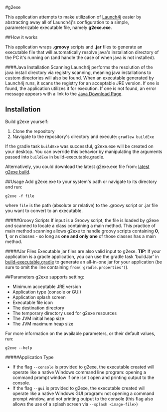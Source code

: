 #g2exe

This application attempts to make utilization of [Launch4j](https://github.com/mirror/launch4j) easier by abstracting away all of Launch4j's configuration to a simple, parameterizable executable file, namely **g2exe.exe**.


##How it works

This application wraps **.groovy** scripts and **.jar** files to generate an executable file that will automatically resolve java's installation directory of the PC it's running on (and handle the case of when java is not installed).


####Java Installation Scanning
Launch4j performs the resolution of the java install directory via registry scanning, meaning java installations to custom directories will also be found.  When an executable generated by Launch4j runs, it scans the registry for an acceptable JRE version.  If one is found, the application utilizes it for execution.  If one is not found, an error message appears with a link to the [Java Download Page](http://java.com/download).


## Installation
Build g2exe yourself:

1. Clone the repository
2. Navigate to the repository's directory and execute: ```gradlew buildExe```

If the gradle task `buildExe` was successful, g2exe.exe will be created on your desktop.  You can override this behavior by manipulating the arguments passed into `buildExe` in build-executable.gradle.
 
Alternatively, you could download the latest g2exe.exe file from: [latest g2exe build](https://github.com/todd-elvers/g2exe/releases/download/1.0.0/g2exe.exe).


##Usage
Add g2exe.exe to your system's path or navigate to its directory and run:

```g2exe -f file```

where  `file` is the path (absolute or relative) to the .groovy script or .jar file you want to convert to an executable.  


#####Groovy Scripts
If input is a Groovy script, the file is loaded by g2exe and scanned to locate a class containing a main method.  This practice of main method scanning allows g2exe to handle groovy scripts containing __0__, __1__, or __n__ classes - so long as __one and only one__ of those classes has a main method.

#####Jar Files
Executable jar files are also valid input to g2exe.  __TIP:__ If your application is a gradle application, you can use the gradle task 'buildJar' in [build-executable.gradle](https://github.com/todd-elvers/g2exe/blob/master/build-executable.gradle) to generate an all-in-one jar for your application (be sure to omit the line containing `from('gradle.properties')`).

##Parameters
g2exe supports setting:

- Minimum acceptable JRE version 
- Application type (console or GUI)
- Application splash screen
- Executable file icon
- The destination directory
- The temporary directory used for g2exe resources
- The JVM initial heap size
- The JVM maximum heap size

For more information on the available parameters, or their default values, run:

```g2exe --help```

#####Application Type
- If the flag `--console` is provided to g2exe, the executable created will operate like a native Windows command line program: opening a command prompt window if one isn't open and printing output to the console.
- If the flag `--gui` is provided to g2exe, the executable created will operate like a native Windows GUI program: not opening a command prompt window, and not printing output to the console (this flag also allows the use of a splash screen via `--splash <image-file>`)
